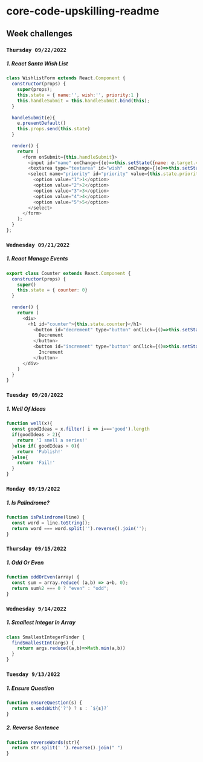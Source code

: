 # core-code-upskilling-readme
## Week challenges

### `Thursday 09/22/2022`
##### 1. React Santa Wish List  
```js
class WishlistForm extends React.Component {
  constructor(props) {
    super(props);
    this.state = { name:'', wish:'', priority:1 }
    this.handleSubmit = this.handleSubmit.bind(this);
  }
  
  handleSubmit(e){
    e.preventDefault()
    this.props.send(this.state)
  }
  
  render() {
    return (
      <form onSubmit={this.handleSubmit}>
        <input id="name" onChange={(e)=>this.setState({name: e.target.value})}/>
        <textarea type="textarea" id="wish"  onChange={(e)=>this.setState({wish: e.target.value})}/>
        <select name="priority" id="priority" value={this.state.priority} onChange={(e)=>this.setState({priority: e.target.value})}>
          <option value="1">1</option>
          <option value="2">2</option>
          <option value="3">3</option>
          <option value="4">4</option>
          <option value="5">5</option>
        </select>
      </form>
    );
  }
};
```

### `Wednesday 09/21/2022`
##### 1. React Manage Events  
```js
export class Counter extends React.Component {
  constructor(props) {
    super()
    this.state = { counter: 0}
  }
  
  render() {
    return (
      <div>
        <h1 id="counter">{this.state.counter}</h1>
          <button id="decrement" type="button" onClick={()=>this.setState({ counter: this.state.counter -1})}>
            Decrement
          </button>
          <button id="increment" type="button" onClick={()=>this.setState({ counter: this.state.counter + 1})}>
            Increment
          </button>
      </div>
    )
  }
}
```

### `Tuesday 09/20/2022`
##### 1. Well Of Ideas  
```js
function well(x){
  const goodIdeas = x.filter( i => i==='good').length
  if(goodIdeas > 2){
    return 'I smell a series!'
  }else if( goodIdeas > 0){
    return 'Publish!'
  }else{
    return 'Fail!'
  }
}
```

### `Monday 09/19/2022`
##### 1. Is Palindrome? 
```js
function isPalindrome(line) {
  const word = line.toString();
  return word === word.split('').reverse().join('');
}
```

### `Thursday 09/15/2022`
##### 1. Odd Or Even
```js
function oddOrEven(array) {
  const sum = array.reduce( (a,b) => a+b, 0);
  return sum%2 === 0 ? "even" : "odd";
}
```

### `Wednesday 9/14/2022`
##### 1. Smallest Integer In Array 
```js
class SmallestIntegerFinder {
  findSmallestInt(args) {
    return args.reduce((a,b)=>Math.min(a,b))
  }
}
```

### `Tuesday 9/13/2022`
##### 1. Ensure Question
```js
function ensureQuestion(s) {
  return s.endsWith('?') ? s : `${s}?`
}
```
##### 2. Reverse Sentence
```js
function reverseWords(str){
  return str.split(' ').reverse().join(" ")
}
```

